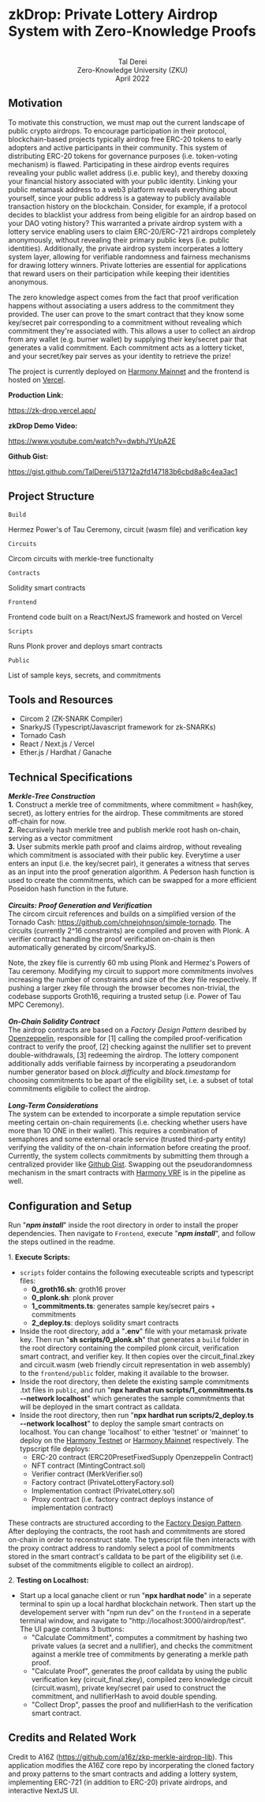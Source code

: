 # zkDrop: Private Lottery Airdrop System with Zero-Knowledge Proofs<br />
<p align="center">
<br />
Tal Derei <br />
Zero-Knowledge University (ZKU)<br />
April 2022<br />
</p>

## Motivation<br />
To motivate this construction, we must map out the current landscape of public crypto airdrops. To encourage participation in their protocol, blockchain-based projects typically airdrop free ERC-20 tokens to early adopters and active participants in their community. This system of distributing ERC-20 tokens for governance purposes (i.e. token-voting mechanism) is flawed. Participating in these airdrop events requires revealing your public wallet address (i.e. public key), and thereby doxxing your financial history associated with your public identity. Linking your public metamask address to a web3 platform reveals everything about yourself, since your public address is a gateway to publicly available transaction history on the blockchain. Consider, for example, if a protocol decides to blacklist your address from being eligible for an airdrop based on your DAO voting history? This warranted a private airdrop system with a lottery service enabling users to claim ERC-20/ERC-721 airdrops completely anonymously, without revealing their primary public keys (i.e. public identities). Additionally, the private airdrop system incorperates a lottery system layer, allowing for verifiable randomness and fairness mechanisms for drawing lottery winners. Private lotteries are essential for applications that reward users on their participation while keeping their identities anonymous.<br />

The zero knowledge aspect comes from the fact that proof verification happens without associating a users address to the commitment they provided. The user can prove to the smart contract that they know some key/secret pair corresponding to a commitment without revealing which commitment they're associated with. This allows a user to collect an airdrop from any wallet (e.g. burner wallet) by supplying their key/secret pair that generates a valid commitment. Each commitment acts as a lottery ticket, and your secret/key pair serves as your identity to retrieve the prize!	


The project is currently deployed on [Harmony Mainnet](https://explorer.harmony.one/) and the frontend is hosted on [Vercel](https://github.com/vercel/vercel).

**Production Link:**

https://zk-drop.vercel.app/

**zkDrop Demo Video:**

https://www.youtube.com/watch?v=dwbhJYUpA2E

**Github Gist:**

https://gist.github.com/TalDerei/513712a2fd147183b6cbd8a8c4ea3ac1

## Project Structure

```Build```

Hermez Power's of Tau Ceremony, circuit (wasm file) and verification key

```Circuits```

Circom circuits with merkle-tree functionalty

```Contracts```

Solidity smart contracts 

```Frontend```

Frontend code built on a React/NextJS framework and hosted on Vercel

```Scripts```

Runs Plonk prover and deploys smart contracts

```Public```

List of sample keys, secrets, and commitments

## Tools and Resources

- Circom 2 (ZK-SNARK Compiler)<br />
- SnarkyJS (Typescript/Javascript framework for zk-SNARKs)<br />
- Tornado Cash<br />
- React / Next.js / Vercel <br />
- Ether.js / Hardhat / Ganache<br />

## Technical Specifications <br />

**_Merkle-Tree Construction_**<br />
**1.** Construct a merkle tree of commitments, where commitment = hash(key, secret), as lottery entries for the airdrop. These commitments are stored off-chain for now.<br />
**2.** Recursively hash merkle tree and publish merkle root hash on-chain, serving as a vector commitment<br />
**3.** User submits merkle path proof and claims airdrop, without revealing which commitment is associated with their public key. Everytime a user enters an input (i.e. the key/secret pair), it generates a witness that serves as an input into the proof generation algorithm. A Pederson hash function is used to create the commitments, which can be swapped for a more efficient Poseidon hash function in the future.<br />
<br />
**_Circuits: Proof Generation and Verification_**<br />
The circom circuit references and builds on a simplified version of the Tornado Cash: https://github.com/chnejohnson/simple-tornado. The circuits (currently 2^16 constraints) are compiled and proven with Plonk.  A verifier contract handling the proof verification on-chain is then automatically generated by circom/SnarkyJS. 

Note, the zkey file is currently 60 mb using Plonk and Hermez's Powers of Tau ceremony. Modifying my circuit to support more commitments involves increasing the number of constraints and size of the zkey file respectively. If pushing a larger zkey file through the browser becomes non-trivial, the codebase supports Groth16, requiring a trusted setup (i.e. Power of Tau MPC Ceremony). 
<br />
<br />
**_On-Chain Solidity Contract_**<br />
The airdrop contracts are based on a _Factory Design Pattern_ desribed by [Openzeppelin](https://soliditydeveloper.com/clonefactory), responsible for [1] calling the compiled proof-verification contract to verify the proof, [2] checking against the nullifier set to prevent double-withdrawals, [3] redeeming the airdrop. The lottery component additionally adds verifiable fairness by incorperating a pseudorandom number generator based on _block.difficulty_ and _block.timestamp_ for choosing commitments to be apart of the eligibility set, i.e. a subset of total commitments eligibile to collect the airdrop. 
<br />
<br />
**_Long-Term Considerations_**<br />
The system can be extended to incorporate a simple reputation service meeting certain on-chain requirements (i.e. checking whether users have more than 10 ONE in their wallet). This requires a combination of semaphores and some external oracle service (trusted third-party entity) verifying the validity of the on-chain information before creating the proof. Currently, the system collects commitments by submitting them through a centralized provider like 
[Github Gist](https://gist.github.com/TalDerei/513712a2fd147183b6cbd8a8c4ea3ac1). Swapping out the pseudorandomness mechanism in the smart contracts with [Harmony VRF](https://docs.harmony.one/home/developers/tools/harmony-vrf) is in the pipeline as well.
<br />


## Configuration and Setup <br />
Run "**_npm install_**" inside the root directory in order to install the proper dependencies. Then navigate to ```Frontend```, execute "**_npm install_**", and follow the steps outlined in the readme.

1\. **Execute Scripts:**

- `scripts` folder contains the following executeable scripts and typescript files:
  * **0_groth16.sh**: groth16 prover
  * **0_plonk.sh**: plonk prover
  * **1_commitments.ts**: generates sample key/secret pairs + commitments
  * **2_deploy.ts**: deploys solidity smart contracts
- Inside the root directory, add a "**.env**" file with your metamask private key. Then run "**sh scripts/0_plonk.sh**" that generates a `build` folder in the root directory containing the compiled plonk circuit, verification smart contract, and verifier key. It then copies over the circuit_final.zkey and circuit.wasm (web friendly circuit representation in web assembly) to the `frontend/public` folder, making it available to the browser.
- Inside the root directory, then delete the existing sample commitments .txt files in `public`, and run "**npx hardhat run scripts/1_commitments.ts --network localhost**" which generates the sample commitments that will be deployed in the smart contract as calldata. 
- Inside the root directory, then run "**npx hardhat run scripts/2_deploy.ts --network localhost**" to deploy the sample smart contracts on localhost. You can change 'localhost' to either 'testnet' or 'mainnet' to deploy on the [Harmony Testnet](explorer.pops.one) or [Harmony Mainnet](explorer.harmony.one) respectively. The typscript file deploys:
  * ERC-20 contract (ERC20PresetFixedSupply Openzeppelin Contract)
  * NFT contract (MintingContract.sol)
  * Verifier contract (MerkVerifier.sol)
  * Factory contract (PrivateLotteryFactory.sol)
  * Implementation contract (PrivateLottery.sol)
  * Proxy contract (i.e. factory contract deploys instance of implementation contract)

These contracts are structured according to the [Factory Design Pattern](https://soliditydeveloper.com/clonefactory). After deploying the contracts, the root hash and commitments are stored on-chain in order to reconstruct state. The typescript file then interacts with the proxy contract address to randomly select a pool of commitments stored in the smart contract's calldata to be part of the eligibility set (i.e. subset of the commitments eligible to collect an airdrop). 

2\. **Testing on Localhost:**

- Start up a local ganache client or run "**npx hardhat node**" in a seperate terminal to spin up a local hardhat blockchain network. Then start up the developement server with "npm run dev" on the `frontend` in a seperate terminal window, and navigate to "http://localhost:3000/airdrop/test". The UI page contains 3 buttons:
  *  "Calculate Commitment", computes a commitment by hashing two private values (a secret and a nullifier), and checks the commitment against a merkle tree of commitments by generating a merkle path proof.
  *  "Calculate Proof", generates the proof calldata by using the public verification key (circuit_final.zkey), compiled zero knowledge circuit (circuit.wasm), private key/secret pair used to construct the commitment, and nullifierHash to avoid double spending. 
  *  "Collect Drop", passes the proof and nullifierHash to the verification smart contract. 

## Credits and Related Work<br />

Credit to A16Z (https://github.com/a16z/zkp-merkle-airdrop-lib). This application modifies the A16Z core repo by incorperating the cloned factory and proxy patterns to the smart contracts and adding a lottery system, implementing ERC-721 (in addition to ERC-20) private airdrops, and interactive NextJS UI.
